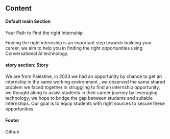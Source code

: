 ## Content


#### Default main Section 


Your Path to Find the right Internship

Finding the right internship is an important step towards building your career, we aim to help you in finding the right opportunities using Conversational AI technology. 

#### story section: Story



We are from Palestine, in 2023 we had an opportunity by chance to get an internship in the same working environment , we observed the same shared problem we faced together in struggling to find an internship opportunity, we thought along to assist students in their career journey by leveraging technology, we hope to bridge the gap between students and suitable internships. Our goal is to equip students with right sources to secure these opportunities. 

#### Footer

Github
